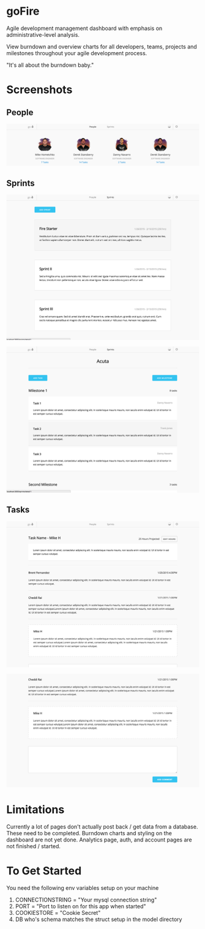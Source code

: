 # goFire

Agile development management dashboard with emphasis on administrative-level analysis.

View burndown and overview charts for all developers, teams, projects and milestones throughout your agile development process.

"It's all about the burndown baby."


# Screenshots

## People

![alt tag](https://raw.githubusercontent.com/gophergala/goFire/master/galainfo/people.png)

## Sprints

![alt tag](https://raw.githubusercontent.com/gophergala/goFire/master/galainfo/sprints.png)

![alt tag](https://raw.githubusercontent.com/gophergala/goFire/master/galainfo/sprintdetail.png)

## Tasks

![alt tag](https://raw.githubusercontent.com/gophergala/goFire/master/galainfo/taskview.png)

![alt tag](https://raw.githubusercontent.com/gophergala/goFire/master/galainfo/taskcomment.png)


# Limitations

Currently a lot of pages don't actually post back / get data from a database. These need to be completed. Burndown charts and styling on the dashboard are not yet done. Analytics page, auth, and account pages are not finished / started.

# To Get Started

You need the following env variables setup on your machine

1. CONNECTIONSTRING = "Your mysql connection string"
2. PORT = "Port to listen on for this app when started"
3. COOKIESTORE = "Cookie Secret"
4. DB who's schema matches the struct setup in the model directory